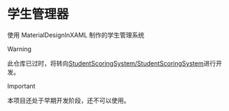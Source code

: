 # 学生管理器
使用 MaterialDesignInXAML 制作的学生管理系统
> [!WARNING]
>
> 此仓库已过时，将转向[StudentScoringSystem/StudentScoringSystem](https://github.com/StudentScoringSystem/StudentScoringSystem)进行开发。

> [!IMPORTANT]
>
> 本项目还处于早期开发阶段，还不可以使用。
